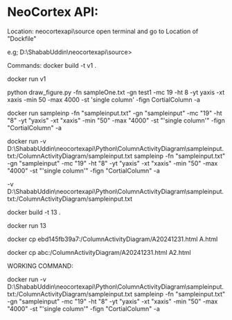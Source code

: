 NeoCortex API:
===========================

Location: neocortexapi\source
open terminal and go to Location of "Dockfile"

e.g; D:\ShababUddin\neocortexapi\source>

Commands:
docker build -t v1 .

docker run v1






python draw_figure.py -fn sampleOne.txt -gn test1 -mc 19 -ht 8 -yt yaxis -xt xaxis -min 50 -max 4000 -st 'single column' -fign CortialColumn -a


docker run sampleinp -fn "sampleinput.txt" -gn "sampleinput" -mc "19" -ht "8" -yt "yaxis" -xt "xaxis" -min "50" -max "4000" -st "'single column'" -fign "CortialColumn" -a



docker run -v D:\ShababUddin\neocortexapi\Python\ColumnActivityDiagram\sampleinput.txt:/ColumnActivityDiagram/sampleinput.txt  sampleinp -fn "sampleinput.txt" -gn "sampleinput" -mc "19" -ht "8" -yt "yaxis" -xt "xaxis" -min "50" -max "4000" -st "'single column'" -fign "CortialColumn" -a

-v D:\ShababUddin\neocortexapi\Python\ColumnActivityDiagram\sampleinput.txt:/ColumnActivityDiagram/sampleinput.txt


docker build -t 13 .        

docker run 13

docker cp ebd145fb39a7:/ColumnActivityDiagram/A20241231.html A.html

docker cp abc:/ColumnActivityDiagram/A20241231.html A2.html





WORKING COMMAND:

docker run -v D:\ShababUddin\neocortexapi\Python\ColumnActivityDiagram\sampleinput.txt:/ColumnActivityDiagram/sampleinput.txt  sampleinp -fn "sampleinput.txt" -gn "sampleinput" -mc "19" -ht "8" -yt "yaxis" -xt "xaxis" -min "50" -max "4000" -st "'single column'" -fign "CortialColumn" -a


